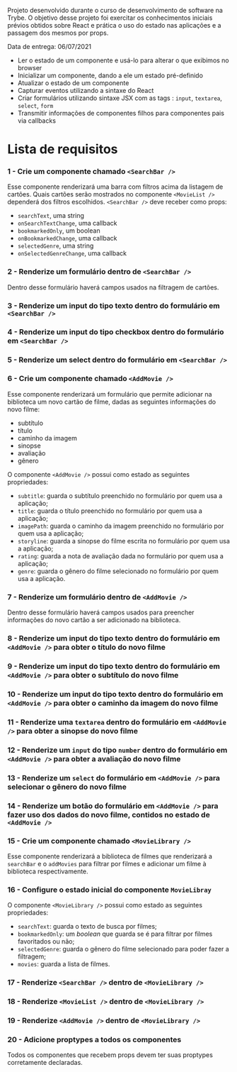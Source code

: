 Projeto desenvolvido durante o curso de desenvolvimento de software na Trybe. O objetivo desse projeto foi exercitar os conhecimentos iniciais prévios obtidos sobre React e prática o uso do estado nas aplicações e a passagem dos mesmos por props.

Data de entrega: 06/07/2021

  - Ler o estado de um componente e usá-lo para alterar o que exibimos no browser
  - Inicializar um componente, dando a ele um estado pré-definido
  - Atualizar o estado de um componente
  - Capturar eventos utilizando a sintaxe do React
  - Criar formulários utilizando sintaxe JSX com as tags : `input`, `textarea`, `select`, `form`
  - Transmitir informações de componentes filhos para componentes pais via callbacks

# Lista de requisitos

### 1 - Crie um componente chamado `<SearchBar />`

Esse componente renderizará uma barra com filtros acima da listagem de cartões. Quais cartões serão mostrados no componente `<MovieList />` dependerá dos filtros escolhidos. `<SearchBar />` deve receber como props:

  - `searchText`, uma string
  - `onSearchTextChange`, uma callback
  - `bookmarkedOnly`, um boolean
  - `onBookmarkedChange`, uma callback
  - `selectedGenre`, uma string
  - `onSelectedGenreChange`, uma callback

### 2 - Renderize um formulário dentro de `<SearchBar />`

Dentro desse formulário haverá campos usados na filtragem de cartões.

### 3 - Renderize um input do tipo texto dentro do formulário em `<SearchBar />`

### 4 - Renderize um input do tipo checkbox dentro do formulário em `<SearchBar />`

### 5 - Renderize um select dentro do formulário em `<SearchBar />`

### 6 - Crie um componente chamado `<AddMovie />`

Esse componente renderizará um formulário que permite adicionar na biblioteca um novo cartão de filme, dadas as seguintes informações do novo filme:

  - subtítulo
  - título
  - caminho da imagem
  - sinopse
  - avaliação
  - gênero

O componente `<AddMovie />` possui como estado as seguintes propriedades:

  - `subtitle`: guarda o subtítulo preenchido no formulário por quem usa a aplicação;
  - `title`: guarda o título preenchido no formulário por quem usa a aplicação;
  - `imagePath`: guarda o caminho da imagem preenchido no formulário por quem usa a aplicação;
  - `storyline`: guarda a sinopse do filme escrita no formulário por quem usa a aplicação;
  - `rating`: guarda a nota de avaliação dada no formulário por quem usa a aplicação;
  - `genre`: guarda o gênero do filme selecionado no formulário por quem usa a aplicação.


### 7 - Renderize um formulário dentro de `<AddMovie />`

Dentro desse formulário haverá campos usados para preencher informações do novo cartão a ser adicionado na biblioteca.

### 8 - Renderize um input do tipo texto dentro do formulário em `<AddMovie />` para obter o título do novo filme

### 9 - Renderize um input do tipo texto dentro do formulário em `<AddMovie />` para obter o subtítulo do novo filme

### 10 - Renderize um input do tipo texto dentro do formulário em `<AddMovie />` para obter o caminho da imagem do novo filme

### 11 - Renderize uma `textarea` dentro do formulário em `<AddMovie />` para obter a sinopse do novo filme

### 12 - Renderize um `input` do tipo `number` dentro do formulário em `<AddMovie />` para obter a avaliação do novo filme

### 13 - Renderize um `select` do formulário em `<AddMovie />` para selecionar o gênero do novo filme

### 14 - Renderize um botão do formulário em `<AddMovie />` para fazer uso dos dados do novo filme, contidos no estado de `<AddMovie />`

### 15 - Crie um componente chamado `<MovieLibrary />`

Esse componente renderizará a biblioteca de filmes que renderizará a `searchBar` e o `addMovies` para filtrar por filmes e adicionar um filme à biblioteca respectivamente.

### 16 - Configure o estado inicial do componente `MovieLibray`

O componente `<MovieLibrary />` possui como estado as seguintes propriedades:

  - `searchText`: guarda o texto de busca por filmes;
  - `bookmarkedOnly`: um _boolean_ que guarda se é para filtrar por filmes favoritados ou não;
  - `selectedGenre`: guarda o gênero do filme selecionado para poder fazer a filtragem;
  - `movies`: guarda a lista de filmes.

### 17 - Renderize `<SearchBar />` dentro de `<MovieLibrary />`

### 18 - Renderize `<MovieList />` dentro de `<MovieLibrary />`

### 19 - Renderize `<AddMovie />` dentro de `<MovieLibrary />`

### 20 - Adicione proptypes a todos os componentes
Todos os componentes que recebem props devem ter suas proptypes corretamente declaradas.

